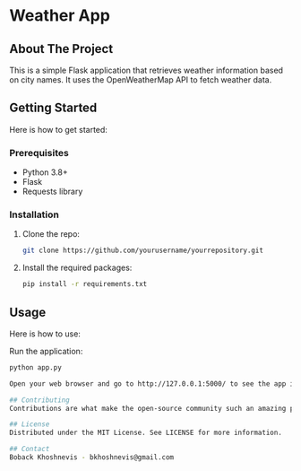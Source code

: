 # Weather App

## About The Project
This is a simple Flask application that retrieves weather information based on city names. It uses the OpenWeatherMap API to fetch weather data.

## Getting Started
Here is how to get started:

### Prerequisites
- Python 3.8+
- Flask
- Requests library

### Installation
1. Clone the repo:
   ```bash
   git clone https://github.com/yourusername/yourrepository.git

2. Install the required packages:
   ```bash
   pip install -r requirements.txt

## Usage
Here is how to use:

Run the application:
   ```bash
   python app.py

Open your web browser and go to http://127.0.0.1:5000/ to see the app in action.

## Contributing
Contributions are what make the open-source community such an amazing place to learn, inspire, and create. Any contributions you make are greatly appreciated.

## License
Distributed under the MIT License. See LICENSE for more information.

## Contact
Boback Khoshnevis - bkhoshnevis@gmail.com
